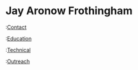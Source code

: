 # Jay Aronow Frothingham 
:[Contact](./blocks/contact_block.md)

:[Education](./blocks/education_block.md)

:[Technical](technical_cv.md)

:[Outreach](outreach_cv.md)

